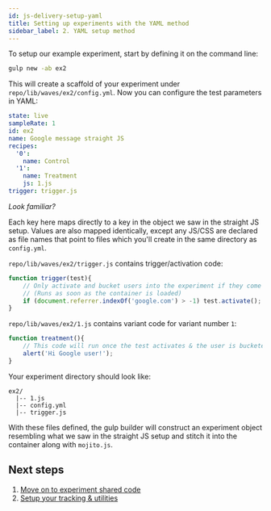 ```yaml
---
id: js-delivery-setup-yaml
title: Setting up experiments with the YAML method
sidebar_label: 2. YAML setup method
---
```


To setup our example experiment, start by defining it on the command line:

```sh
gulp new -ab ex2
```

This will create a scaffold of your experiment under `repo/lib/waves/ex2/config.yml`. Now you can configure the test parameters in YAML:

```yml
state: live
sampleRate: 1
id: ex2
name: Google message straight JS
recipes:
  '0':
    name: Control
  '1':
    name: Treatment
    js: 1.js
trigger: trigger.js
```

*Look familiar?*

Each key here maps directly to a key in the object we saw in the straight JS setup. Values are also mapped identically, except any JS/CSS are declared as file names that point to files which you'll create in the same directory as `config.yml`.

`repo/lib/waves/ex2/trigger.js` contains trigger/activation code:

```js
function trigger(test){
    // Only activate and bucket users into the experiment if they come from Google
    // (Runs as soon as the container is loaded)
    if (document.referrer.indexOf('google.com') > -1) test.activate();
}
```

`repo/lib/waves/ex2/1.js` contains variant code for variant number `1`:

```js
function treatment(){
    // This code will run once the test activates & the user is bucketed
    alert('Hi Google user!');
}
```

Your experiment directory should look like:

```
ex2/
  |-- 1.js
  |-- config.yml
  |-- trigger.js
```

With these files defined, the gulp builder will construct an experiment object resembling what we saw in the straight JS setup and stitch it into the container along with `mojito.js`.

## Next steps

1. [Move on to experiment shared code](js-delivery-setup-shared-parameters.md)
2. [Setup your tracking & utilities](js-delivery-customisation.md)
